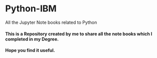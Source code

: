 # Python-IBM
All the Jupyter Note books related to Python

#### This is a Repository created by me to share all the note books which I completed in my Degree.
#### Hope you find it useful.
